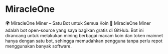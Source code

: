 # MiracleOne
🌍 MiracleOne Miner – Satu Bot untuk Semua Koin 🚀  MiracleOne Miner adalah bot open-source yang saya bagikan gratis di GitHub. Bot ini dirancang untuk melakukan mining berbagai macam koin dan token mainnet hanya dengan satu bot, sehingga memudahkan pengguna tanpa perlu repot menggunakan banyak software. 
